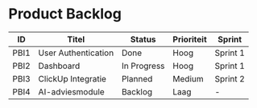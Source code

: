 # Product Backlog

| ID   | Titel                   | Status     | Prioriteit | Sprint   |
|------|-------------------------|------------|-----------|----------|
| PBI1 | User Authentication     | Done       | Hoog      | Sprint 1 |
| PBI2 | Dashboard               | In Progress| Hoog      | Sprint 1 |
| PBI3 | ClickUp Integratie      | Planned    | Medium    | Sprint 2 |
| PBI4 | AI-adviesmodule         | Backlog    | Laag      | -        |

